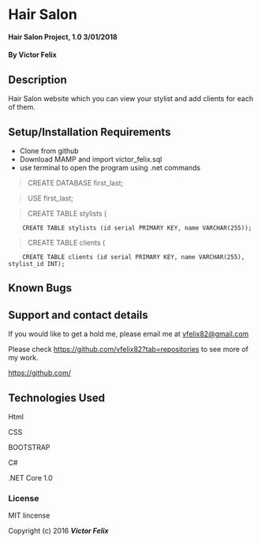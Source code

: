 # Hair Salon

#### Hair Salon Project, 1.0 3/01/2018

#### By **Victor Felix**

## Description

Hair Salon website which you can view your stylist and add clients for each of them.

## Setup/Installation Requirements

* Clone from github
* Download MAMP and import victor_felix.sql
* use terminal to open the program using .net commands

> CREATE DATABASE first_last;

> USE first_last;

> CREATE TABLE stylists (

        CREATE TABLE stylists (id serial PRIMARY KEY, name VARCHAR(255));
        
> CREATE TABLE clients (

        CREATE TABLE clients (id serial PRIMARY KEY, name VARCHAR(255), stylist_id INT);

## Known Bugs

## Support and contact details

If you would like to get a hold me, please email me at vfelix82@gmail.com

Please check https://github.com/vfelix82?tab=repositories to see more of my work.

https://github.com/

## Technologies Used

Html

CSS

BOOTSTRAP

C#

.NET Core 1.0


### License

MIT lincense

Copyright (c) 2016 **_Victor Felix_**
